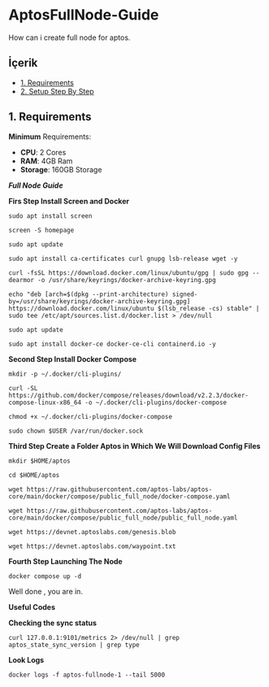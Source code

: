 # AptosFullNode-Guide
How can i create full node for aptos.

## <a name='İçerik'></a>İçerik

* [1. Requirements](#1-requirements)
* [2. Setup Step By Step](#2-setup-guide-step-by-step)

## 1. Requirements

**Minimum** Requirements:
 - **CPU**: 2 Cores
 - **RAM**: 4GB Ram
 - **Storage**: 160GB Storage

***Full Node Guide***

**Firs Step Install Screen and Docker**

```sudo apt install screen```

```screen -S homepage```

```sudo apt update```

```sudo apt install ca-certificates curl gnupg lsb-release wget -y```

```curl -fsSL https://download.docker.com/linux/ubuntu/gpg | sudo gpg --dearmor -o /usr/share/keyrings/docker-archive-keyring.gpg```

```echo "deb [arch=$(dpkg --print-architecture) signed-by=/usr/share/keyrings/docker-archive-keyring.gpg] https://download.docker.com/linux/ubuntu $(lsb_release -cs) stable" | sudo tee /etc/apt/sources.list.d/docker.list > /dev/null```

```sudo apt update```

```sudo apt install docker-ce docker-ce-cli containerd.io -y```


**Second Step Install Docker Compose**

```mkdir -p ~/.docker/cli-plugins/```

```curl -SL https://github.com/docker/compose/releases/download/v2.2.3/docker-compose-linux-x86_64 -o ~/.docker/cli-plugins/docker-compose```

```chmod +x ~/.docker/cli-plugins/docker-compose```

```sudo chown $USER /var/run/docker.sock```

**Third Step Create a Folder Aptos in Which We Will Download Config Files**

```mkdir $HOME/aptos```

```cd $HOME/aptos```

```wget https://raw.githubusercontent.com/aptos-labs/aptos-core/main/docker/compose/public_full_node/docker-compose.yaml```

```wget https://raw.githubusercontent.com/aptos-labs/aptos-core/main/docker/compose/public_full_node/public_full_node.yaml```

```wget https://devnet.aptoslabs.com/genesis.blob```

```wget https://devnet.aptoslabs.com/waypoint.txt```

**Fourth Step Launching The Node**

```docker compose up -d```

Well done , you are in.

**Useful Codes**

**Checking the sync status**

```curl 127.0.0.1:9101/metrics 2> /dev/null | grep aptos_state_sync_version | grep type```

**Look Logs**

```docker logs -f aptos-fullnode-1 --tail 5000```
